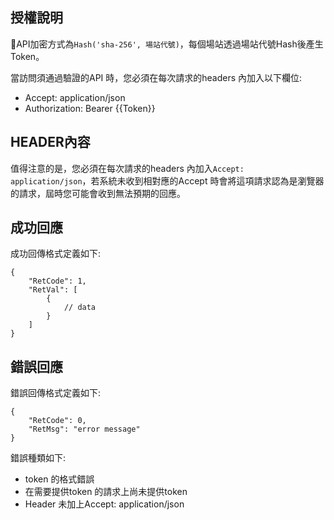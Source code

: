 <style>
td {
    padding: 8px;
}
tr:nth-child(even) {
    background: #f2f2f2;
}
</style>

## 授權說明
API加密方式為`Hash('sha-256', 場站代號)`，每個場站透過場站代號Hash後產生Token。

當訪問須通過驗證的API 時，您必須在每次請求的headers 內加入以下欄位: 
* Accept: application/json
* Authorization: Bearer {{Token}}

## HEADER內容
值得注意的是，您必須在每次請求的headers 內加入`Accept: application/json`，若系統未收到相對應的Accept 時會將這項請求認為是瀏覽器的請求，屆時您可能會收到無法預期的回應。

## 成功回應
成功回傳格式定義如下: 
```
{
    "RetCode": 1,
    "RetVal": [
        {
            // data
        }
    ]
}
```

## 錯誤回應
錯誤回傳格式定義如下: 
```
{
    "RetCode": 0,
    "RetMsg": "error message"
}
```
錯誤種類如下:
- token 的格式錯誤 
- 在需要提供token 的請求上尚未提供token
- Header 未加上Accept: application/json
